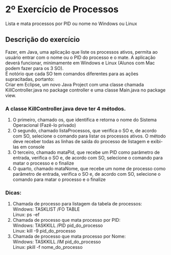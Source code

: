 # 2º Exercício de Processos
Lista e mata processos por PID ou nome no Windows ou Linux

## Descrição do exercício
Fazer, em Java, uma aplicação que liste os processos ativos, permita ao usuário entrar com o
nome ou o PID do processo e o mate. A aplicação deverá funcionar, minimamente em Windows e Linux (Alunos com Mac podem fazer
para os 3 SO). <br>
É notório que cada SO tem comandos diferentes para as ações supracitadas, portanto: <br>
Criar em Eclipse, um novo Java Project com uma classe chamada KillController.java no package
controller e uma classe Main.java no package view.

### A classe KillController.java deve ter 4 métodos.
1) O primeiro, chamado os, que identifica e retorna o nome do Sistema Operacional (Fazê-lo
privado)
2) O segundo, chamado listaProcessos, que verifica o SO e, de acordo com SO, selecione o
comando para listar os processos ativos.
O método deve receber todas as linhas de saída do processo de listagem e exibi-las em console
3) O terceiro, chamado mataPid, que recebe um PID como parâmetro de entrada, verifica o SO
e, de acordo com SO, selecione o comando para matar o processo e o finalize
4) O quarto, chamado mataNome, que recebe um nome de processo como parâmetro de
entrada, verifica o SO e, de acordo com SO, selecione o comando para matar o processo e o
finalize

### Dicas:
1) Chamada de processo para listagem da tabela de processos: <br>
Windows: TASKLIST /FO TABLE <br>
Linux: ps -ef <br>
2) Chamada de processo que mata processo por PID: <br>
Windows: TASKKILL /PID pid_do_processo <br>
Linux: kill -9 pid_do_processo <br>
3) Chamada de processo que mata processo por Nome: <br>
Windows: TASKKILL /IM pid_do_processo <br>
Linux: pkill -f nome_do_processo <br>
